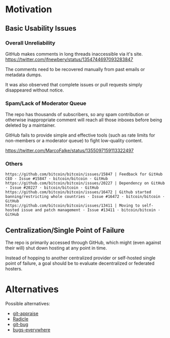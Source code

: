# Motivation

## Basic Usability Issues

### Overall Unreliability

GitHub makes comments in long threads inaccessible via it's site. https://twitter.com/jfnewbery/status/1354744697093283847

The comments need to be recovered manually from past emails or metadata dumps.

It was also observed that complete issues or pull requests simply disappeared without notice.

### Spam/Lack of Moderator Queue

The repo has thousands of subscribers, so any spam contribution or otherwise inappropriate comment will reach all those inboxes before being deleted by a maintainer.

GitHub fails to provide simple and effective tools (such as rate limits for non-members or a moderator queue) to fight low-quality content.

https://twitter.com/MarcoFalke/status/1355097159113322497

### Others

```
https://github.com/bitcoin/bitcoin/issues/15847 | Feedback for GitHub CEO · Issue #15847 · bitcoin/bitcoin · GitHub
https://github.com/bitcoin/bitcoin/issues/20227 | Dependency on GitHub · Issue #20227 · bitcoin/bitcoin · GitHub
https://github.com/bitcoin/bitcoin/issues/16472 | Github started banning/restricting whole countries · Issue #16472 · bitcoin/bitcoin · GitHub
https://github.com/bitcoin/bitcoin/issues/13411 | Moving to self-hosted issue and patch management · Issue #13411 · bitcoin/bitcoin · GitHub
```

## Centralization/Single Point of Failure

The repo is primarily accessed through GitHub, which might (even against their will) shut down hosting at any point in time.

Instead of hopping to another centralized provider or self-hosted single point of failure, a goal should be to evaluate decentralized or federated hosters.

# Alternatives

Possible alternatives:

- [git-appraise](https://github.com/google/git-appraise)
- [Radicle](https://radicle.xyz/)
- [git-bug](https://github.com/MichaelMure/git-bug)
- [bugs-everywhere](https://bugs-everywhere.readthedocs.io/en/latest/tutorial.html)